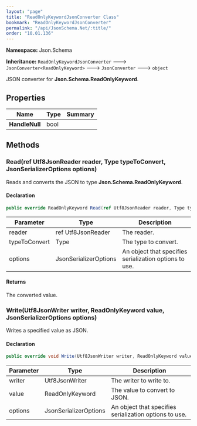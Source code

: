 ```yaml
---
layout: "page"
title: "ReadOnlyKeywordJsonConverter Class"
bookmark: "ReadOnlyKeywordJsonConverter"
permalink: "/api/JsonSchema.Net/:title/"
order: "10.01.136"
---
```

**Namespace:** Json.Schema

**Inheritance:**
`ReadOnlyKeywordJsonConverter`
 🡒 
`JsonConverter<ReadOnlyKeyword>`
 🡒 
`JsonConverter`
 🡒 
`object`

JSON converter for **Json.Schema.ReadOnlyKeyword**.

## Properties

| Name | Type | Summary |
|---|---|---|
| **HandleNull** | bool |  |

## Methods

### Read(ref Utf8JsonReader reader, Type typeToConvert, JsonSerializerOptions options)

Reads and converts the JSON to type **Json.Schema.ReadOnlyKeyword**.

#### Declaration

```c#
public override ReadOnlyKeyword Read(ref Utf8JsonReader reader, Type typeToConvert, JsonSerializerOptions options)
```

| Parameter | Type | Description |
|---|---|---|
| reader | ref Utf8JsonReader | The reader. |
| typeToConvert | Type | The type to convert. |
| options | JsonSerializerOptions | An object that specifies serialization options to use. |


#### Returns

The converted value.

### Write(Utf8JsonWriter writer, ReadOnlyKeyword value, JsonSerializerOptions options)

Writes a specified value as JSON.

#### Declaration

```c#
public override void Write(Utf8JsonWriter writer, ReadOnlyKeyword value, JsonSerializerOptions options)
```

| Parameter | Type | Description |
|---|---|---|
| writer | Utf8JsonWriter | The writer to write to. |
| value | ReadOnlyKeyword | The value to convert to JSON. |
| options | JsonSerializerOptions | An object that specifies serialization options to use. |


